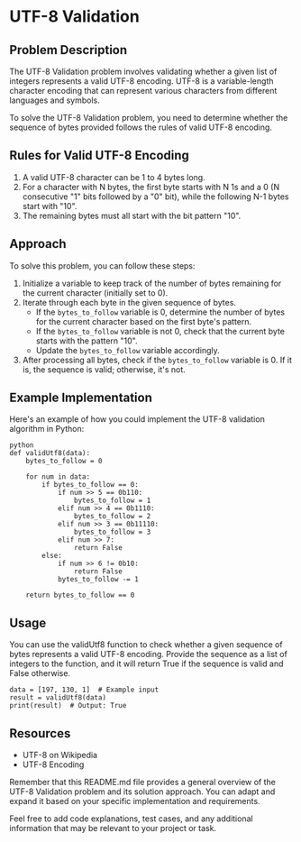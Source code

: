 # UTF-8 Validation

## Problem Description

The UTF-8 Validation problem involves validating whether a given list of integers represents a valid UTF-8 encoding. UTF-8 is a variable-length character encoding that can represent various characters from different languages and symbols.

To solve the UTF-8 Validation problem, you need to determine whether the sequence of bytes provided follows the rules of valid UTF-8 encoding.

## Rules for Valid UTF-8 Encoding

1. A valid UTF-8 character can be 1 to 4 bytes long.
2. For a character with N bytes, the first byte starts with N 1s and a 0 (N consecutive "1" bits followed by a "0" bit), while the following N-1 bytes start with "10".
3. The remaining bytes must all start with the bit pattern "10".

## Approach

To solve this problem, you can follow these steps:

1. Initialize a variable to keep track of the number of bytes remaining for the current character (initially set to 0).
2. Iterate through each byte in the given sequence of bytes.
   - If the `bytes_to_follow` variable is 0, determine the number of bytes for the current character based on the first byte's pattern.
   - If the `bytes_to_follow` variable is not 0, check that the current byte starts with the pattern "10".
   - Update the `bytes_to_follow` variable accordingly.
3. After processing all bytes, check if the `bytes_to_follow` variable is 0. If it is, the sequence is valid; otherwise, it's not.

## Example Implementation

Here's an example of how you could implement the UTF-8 validation algorithm in Python:

```
python
def validUtf8(data):
    bytes_to_follow = 0
    
    for num in data:
        if bytes_to_follow == 0:
            if num >> 5 == 0b110:
                bytes_to_follow = 1
            elif num >> 4 == 0b1110:
                bytes_to_follow = 2
            elif num >> 3 == 0b11110:
                bytes_to_follow = 3
            elif num >> 7:
                return False
        else:
            if num >> 6 != 0b10:
                return False
            bytes_to_follow -= 1
    
    return bytes_to_follow == 0

```

## Usage

You can use the validUtf8 function to check whether a given sequence of bytes represents a valid UTF-8 encoding. Provide the sequence as a list of integers to the function, and it will return True if the sequence is valid and False otherwise.

```
data = [197, 130, 1]  # Example input
result = validUtf8(data)
print(result)  # Output: True

```
## Resources

* UTF-8 on Wikipedia
* UTF-8 Encoding

Remember that this README.md file provides a general overview of the UTF-8 Validation problem and its solution approach. You can adapt and expand it based on your specific implementation and requirements.

Feel free to add code explanations, test cases, and any additional information that may be relevant to your project or task.
